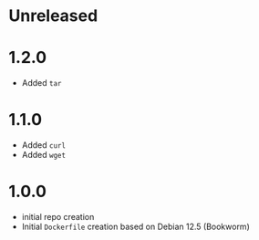 # Unreleased

# 1.2.0
* Added `tar`

# 1.1.0
* Added `curl`
* Added `wget`

# 1.0.0
* initial repo creation
* Initial `Dockerfile` creation based on Debian 12.5 (Bookworm)


